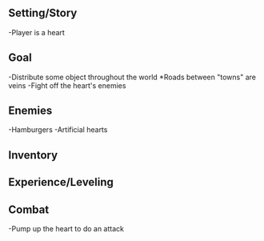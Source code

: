 Setting/Story
-------------
-Player is a heart

Goal
----
-Distribute some object throughout the world
	*Roads between "towns" are veins
-Fight off the heart's enemies

Enemies
-------
-Hamburgers
-Artificial hearts

Inventory
---------

Experience/Leveling
-------------------

Combat
------
-Pump up the heart to do an attack